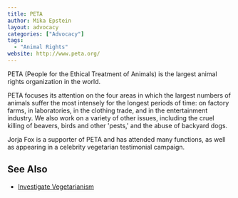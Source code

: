 ```yaml
---
title: PETA
author: Mika Epstein
layout: advocacy
categories: ["Advocacy"]
tags: 
  - "Animal Rights"
website: http://www.peta.org/
---
```


PETA (People for the Ethical Treatment of Animals) is the largest animal rights organization in the world. 

PETA focuses its attention on the four areas in which the largest numbers of animals suffer the most intensely for the longest periods of time: on factory farms, in laboratories, in the clothing trade, and in the entertainment industry. We also work on a variety of other issues, including the cruel killing of beavers, birds and other 'pests,' and the abuse of backyard dogs. 

Jorja Fox is a supporter of PETA and has attended many functions, as well as appearing in a celebrity vegetarian testimonial campaign.

## See Also
* [Investigate Vegetarianism](http://veggietestimonial.peta.org/psa.aspx?CID=a3493023-a4f4-4309-961c-8e4e3528908c)